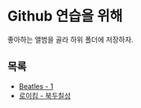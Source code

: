 # Github 연습을 위해

좋아하는 앨범을 골라 하위 폴더에 저장하자.

## 목록

- [Beatles - 1](1/README.md)
- [로이킴 - 북두칠성](북두칠성/README.md)